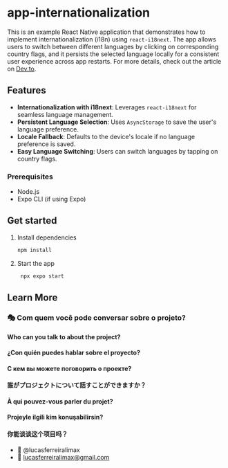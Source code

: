 # app-internationalization
This is an example React Native application that demonstrates how to implement internationalization (i18n) using `react-i18next`. The app allows users to switch between different languages by clicking on corresponding country flags, and it persists the selected language locally for a consistent user experience across app restarts.
For more details, check out the article on [Dev.to](https://dev.to/lucasferreiralimax/i18n-in-react-native-with-expo-2j0j).

## Features

- **Internationalization with i18next**: Leverages `react-i18next` for seamless language management.
- **Persistent Language Selection**: Uses `AsyncStorage` to save the user's language preference.
- **Locale Fallback**: Defaults to the device's locale if no language preference is saved.
- **Easy Language Switching**: Users can switch languages by tapping on country flags.

### Prerequisites

- Node.js
- Expo CLI (if using Expo)

## Get started

1. Install dependencies

   ```bash
   npm install
   ```

2. Start the app

   ```bash
    npx expo start
   ```

## Learn More
### :performing_arts: Com quem você pode conversar sobre o projeto?
#### Who can you talk to about the project?
#### ¿Con quién puedes hablar sobre el proyecto?
#### С кем вы можете поговорить о проекте?
#### 誰がプロジェクトについて話すことができますか？
#### À qui pouvez-vous parler du projet?
#### Projeyle ilgili kim konuşabilirsin?
#### 你能谈谈这个项目吗？

* :ghost: @lucasferreiralimax
* :email: lucasferreiralimax@gmail.com
